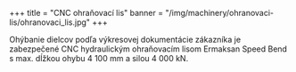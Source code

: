 +++
title = "CNC ohraňovací lis"
banner = "/img/machinery/ohranovaci-lis/ohranovaci_lis.jpg"
+++
 
Ohýbanie dielcov podľa výkresovej dokumentácie zákazníka je zabezpečené CNC hydraulickým ohraňovacím lisom Ermaksan Speed Bend s max. dĺžkou ohybu 4 100 mm a silou 4 000 kN.

